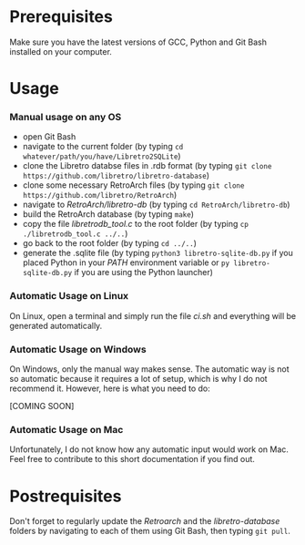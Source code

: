 # Prerequisites
Make sure you have the latest versions of GCC, Python and Git Bash installed on your computer.

# Usage
### Manual usage on any OS
  - open Git Bash
  - navigate to the current folder (by typing ```cd whatever/path/you/have/Libretro2SQLite```)
  - clone the Libretro databse files in .rdb format (by typing ```git clone https://github.com/libretro/libretro-database```)
  - clone some necessary RetroArch files (by typing ```git clone https://github.com/libretro/RetroArch```)
  - navigate to *RetroArch/libretro-db* (by typing ```cd RetroArch/libretro-db```)
  - build the RetroArch database (by typing ```make```)
  - copy the file *libretrodb_tool.c* to the root folder (by typing ```cp ./libretrodb_tool.c ../..```)
  - go back to the root folder (by typing ```cd ../..```)
  - generate the .sqlite file (by typing ```python3 libretro-sqlite-db.py``` if you placed Python in your *PATH* environment variable or ```py libretro-sqlite-db.py``` if you are using the Python launcher)

### Automatic Usage on Linux
On Linux, open a terminal and simply run the file *ci.sh* and everything will be generated automatically.
  
### Automatic Usage on Windows
On Windows, only the manual way makes sense. The automatic way is not so automatic because it requires a lot of setup, which is why I do not recommend it. However, here is what you need to do:

[COMING SOON]

### Automatic Usage on Mac
Unfortunately, I do not know how any automatic input would work on Mac. Feel free to contribute to this short documentation if you find out.

# Postrequisites
Don't forget to regularly update the *Retroarch* and the *libretro-database* folders by navigating to each of them using Git Bash, then typing ```git pull```.
